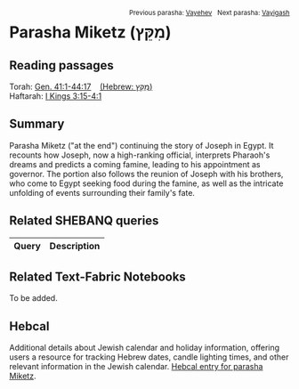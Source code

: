 <span style="float: right;"><sup>Previous parasha: <a href="../09%20-%20Vayehev/README.md#start">Vayehev</a> &nbsp;&nbsp;Next parasha: <a href="../11%20-%20Vayigash/README.md#start">Vayigash</a></sup></span>

# Parasha Miketz (מִקֵּץ) <a name="start"></a>

## Reading passages

Torah: [Gen. 41:1-44:17](
https://www.stepbible.org/?q=version=NASB2020|reference=Gen.41:1-44:17&options=HNVUG)  &nbsp;&nbsp; [(Hebrew: מִקֵּץ)](https://tikkun.io/#/p/miketz)<br>
Haftarah: [I Kings 3:15-4:1](https://www.stepbible.org/?q=version=NASB2020|reference=1Kgs.3:15-4:1&options=HNVUG)

## Summary

Parasha Miketz ("at the end") continuing the story of Joseph in Egypt. It recounts how Joseph, now a high-ranking official, interprets Pharaoh's dreams and predicts a coming famine, leading to his appointment as governor. The portion also follows the reunion of Joseph with his brothers, who come to Egypt seeking food during the famine, as well as the intricate unfolding of events surrounding their family's fate.

## Related SHEBANQ queries

Query | Description
--- | ---


## Related Text-Fabric Notebooks

To be added.

## Hebcal

Additional details about Jewish calendar and holiday information, offering users a resource for tracking Hebrew dates, candle lighting times, and other relevant information in the Jewish calendar. [Hebcal entry for parasha Miketz](https://www.hebcal.com/sedrot/miketz).
